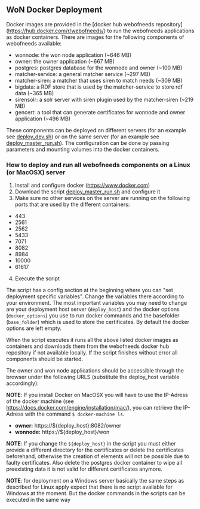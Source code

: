 ## WoN Docker Deployment

Docker images are provided in the [docker hub webofneeds repository] (https://hub.docker.com/r/webofneeds/) to run
the webofneeds applications as docker containers. There are images for the following components of webofneeds available:

* wonnode: the won node application (~646 MB)
* owner: the owner application (~667 MB)
* postgres: postgres database for the wonnode and owner (~100 MB)
* matcher-service: a general matcher service (~297 MB)
* matcher-siren: a matcher that uses siren to match needs (~309 MB)
* bigdata: a RDF store that is used by the matcher-service to store rdf data (~365 MB)
* sirensolr: a solr server with siren plugin used by the matcher-siren (~219 MB)
* gencert: a tool that can generate certificates for wonnode and owner application (~496 MB)

These components can be deployed on different servers (for an example see [deploy_dev.sh](deploy_dev.sh)) or on the
same server (for an example see [deploy_master_run.sh](deploy_master_run.sh)). The configuration can be done by
passing parameters and mounting volumes into the docker containers.

### How to deploy and run all webofneeds components on a Linux (or MacOSX) server

1. Install and configure docker (https://www.docker.com)
2. Download the script [deploy_master_run.sh](deploy_master_run.sh) and configure it
3. Make sure no other services on the server are running on the following ports that are used by the different
containers: 
 * 443
 * 2561
 * 2562
 * 5433
 * 7071
 * 8082
 * 8984
 * 10000
 * 61617

4. Execute the script

The script has a config section at the beginning where you can "set deployment specific variables". Change the
variables there according to your environment. The most important variables you may need to change are your deployment
host server (`deploy_host`) and the docker options (`docker_options`) you use to run docker commands and the basefolder
(`base_folder`) which is used to store the certificates. By default the docker options are left empty.

When the script executes it runs all the above listed docker images as containers and downloads them from the
webofneeds docker hub repository if not available locally. If the script finishes without error all components
should be started.

The owner and won node applications should be accessible through the browser under the following URLS (substitute the
 deploy_host variable accordingly):

**NOTE**: If you install Docker on MacOSX you will have to use the IP-Adress of the docker machine (see https://docs.docker.com/engine/installation/mac/), you can retrieve the IP-Adress with the command `$ docker-machine ls`.

* **owner:** https://${deploy_host}:8082/owner
* **wonnode:** https://${deploy_host}/won

**NOTE**: If you change the `${deploy_host}` in the script you must either provide a different directory for the certificates or delete the certificates beforehand, otherwise the creation of elements will not be possible due to faulty certificates. Also delete the postgres docker container to wipe all preexisting data it is not valid for different certificates anymore.

**NOTE**: for deployment on a Windows server basically the same steps as described for Linux apply expect that there is
no script available for Windows at the moment. But the docker commands in the scripts can be executed in the same way






